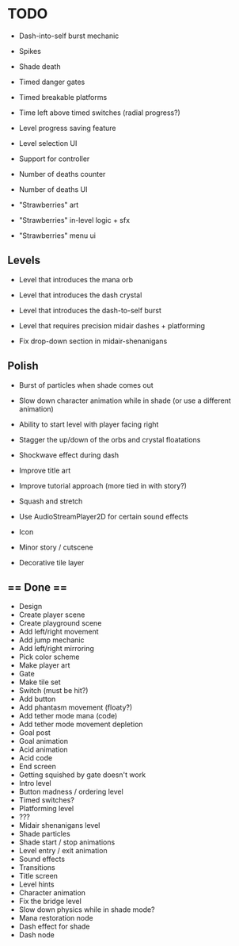 # TODO

- Dash-into-self burst mechanic

- Spikes
- Shade death
- Timed danger gates
- Timed breakable platforms
- Time left above timed switches (radial progress?)
- Level progress saving feature
- Level selection UI

- Support for controller
- Number of deaths counter
- Number of deaths UI
- "Strawberries" art
- "Strawberries" in-level logic + sfx
- "Strawberries" menu ui

## Levels

- Level that introduces the mana orb
- Level that introduces the dash crystal
- Level that introduces the dash-to-self burst
- Level that requires precision midair dashes + platforming

- Fix drop-down section in midair-shenanigans

## Polish

- Burst of particles when shade comes out
- Slow down character animation while in shade (or use a different animation)
- Ability to start level with player facing right
- Stagger the up/down of the orbs and crystal floatations
- Shockwave effect during dash
- Improve title art
- Improve tutorial approach (more tied in with story?)
- Squash and stretch

- Use AudioStreamPlayer2D for certain sound effects

- Icon
- Minor story / cutscene
- Decorative tile layer

## == Done ==

- Design
- Create player scene
- Create playground scene
- Add left/right movement
- Add jump mechanic
- Add left/right mirroring
- Pick color scheme
- Make player art
- Gate
- Make tile set
- Switch (must be hit?)
- Add button
- Add phantasm movement (floaty?)
- Add tether mode mana (code)
- Add tether mode movement depletion
- Goal post
- Goal animation
- Acid animation
- Acid code
- End screen
- Getting squished by gate doesn't work
- Intro level
- Button madness / ordering level
- Timed switches?
- Platforming level
- ???
- Midair shenanigans level
- Shade particles
- Shade start / stop animations
- Level entry / exit animation
- Sound effects
- Transitions
- Title screen
- Level hints
- Character animation
- Fix the bridge level
- Slow down physics while in shade mode?
- Mana restoration node
- Dash effect for shade
- Dash node
